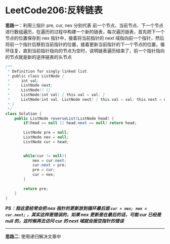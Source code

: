 # LeetCode206:反转链表

**思路一**：利用三指针 pre, cur, nex 分别代表 前一个节点、当前节点、下一个节点 进行数组遍历，在遍历的过程中构建一个新的链表，每次遍历链表，首先把下一个节点的位置保存到 nex 指针中，接着将当前指针的 next 域指向前一个指针，然后将前一个指针后移到当前指针的位置，接着更新当前指针的下一个节点的位置，循环往复，直到当前指针指向的节点为空时，说明链表遍历结束了，前一个指针指向的节点就是新的逆序链表的头节点
```java
/**
 * Definition for singly-linked list.
 * public class ListNode {
 *     int val;
 *     ListNode next;
 *     ListNode() {}
 *     ListNode(int val) { this.val = val; }
 *     ListNode(int val, ListNode next) { this.val = val; this.next = next; }
 * }
 */
class Solution {
    public ListNode reverseList(ListNode head) {
        if(head == null || head.next == null) return head;
        
        ListNode pre = null;
        ListNode nex = null;
        ListNode cur = head;

            
        while(cur != null){
            nex = cur.next;
            cur.next = pre;
            pre = cur;
            cur = nex;
        }
        
        return pre;
    }
}
```

***PS：我这里经常会把 nex 指针的更新放到循环最后面  ``` cur = nex; nex = cur.next; ``` ，其实这样是错误的，如果 nex 更新是在最后的话，可能 cur 已经是 null 的，这时候再去访问 cur 的 next 域就会报空指针的错误***

--- 

**思路二**: 使用递归解决文章中
